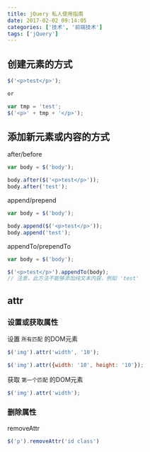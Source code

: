 ```yaml
---
title: jQuery 私人使用指南
date: 2017-02-02 09:14:05
categories: ['技术', '前端技术']
tags: ['jQuery']
---
```


## 创建元素的方式

```js
$('<p>test</p>');

or

var tmp = 'test';
$('<p>' + tmp + '</p>');
```

## 添加新元素或内容的方式

after/before
```js
var body = $('body');

body.after($('<p>test</p>'));
body.after('test');
```

append/prepend
```js
var body = $('body');

body.append($('<p>test</p>'));
body.append('test');
```

appendTo/prependTo
```js
var body = $('body');

$('<p>test</p>').appendTo(body);
// 注意，此方法不能够添加纯文本内容，例如 'test'
```

## attr

### 设置或获取属性

设置 `所有匹配` 的DOM元素

```javascript
$('img').attr('width', '10');

$('img').attr({width: '10', height: '10'});
```

获取 `第一个匹配` 的DOM元素

```javascript
$('img').attr('width');
```

### 删除属性

removeAttr

```javascript
$('p').removeAttr('id class')
```
